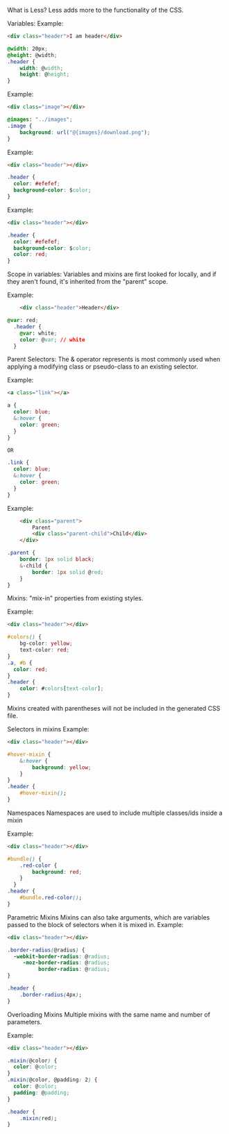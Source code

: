 What is Less?
Less adds more to the functionality of the CSS.

Variables:
Example:
```html
<div class="header">I am header</div>
```

```css
@width: 20px;
@height: @width;
.header {
    width: @width;
    height: @height;
}
```
Example:
```html
<div class="image"></div>
```

```css
@images: "../images";
.image {
    background: url("@{images}/download.png");
}
```
Example:
```html
<div class="header"></div>
```

```css
.header {
  color: #efefef;
  background-color: $color;
}
```

Example:
```html
<div class="header"></div>
```

```css
.header {
  color: #efefef;
  background-color: $color;
  color: red;
}
```

Scope in variables:
Variables and mixins are first looked for locally, and if they aren't found, it's inherited from the "parent" scope.

Example:
```html
    <div class="header">Header</div>
```

```css
@var: red;
  .header {
    @var: white;
    color: @var; // white
  }
```

Parent Selectors:
The & operator represents is most commonly used when applying a modifying class or pseudo-class to an existing selector.

Example:
```html
<a class="link"></a>
```

```css
a {
  color: blue;
  &:hover {
    color: green;
  }
}

OR

.link {
  color: blue;
  &:hover {
    color: green;
  }
}
```

Example:
```html
    <div class="parent">
        Parent
        <div class="parent-child">Child</div>
    </div>
```

```css
.parent {
    border: 1px solid black;
    &-child {
        border: 1px solid @red;
    }
}
```

Mixins:
"mix-in" properties from existing styles.

Example:
```html
<div class="header"></div>
```

```css
#colors() {
    bg-color: yellow;
    text-color: red;
}
.a, #b {
  color: red;
}
.header {
    color: #colors[text-color];
}
```
Mixins created with parentheses will not be included in the generated CSS file.

Selectors in mixins
Example:
```html
<div class="header"></div>
```

```css
#hover-mixin {
    &:hover {
        background: yellow;
    }
}
.header {
    #hover-mixin();
}
```

Namespaces
Namespaces are used to include multiple classes/ids inside a mixin

Example:
```html
<div class="header"></div>
```

```css
#bundle() {
    .red-color {
        background: red;
    }
  }
.header {
    #bundle.red-color();
}
```

Parametric Mixins
Mixins can also take arguments, which are variables passed to the block of selectors when it is mixed in.
Example:
```html
<div class="header"></div>
```

```css
.border-radius(@radius) {
  -webkit-border-radius: @radius;
     -moz-border-radius: @radius;
          border-radius: @radius;
}

.header {
    .border-radius(4px);
}
```

Overloading Mixins
Multiple mixins with the same name and number of parameters.

Example:
```html
<div class="header"></div>
```

```css
.mixin(@color) {
  color: @color;
}
.mixin(@color, @padding: 2) {
  color: @color;
  padding: @padding;
}

.header {
    .mixin(red);
}
```


